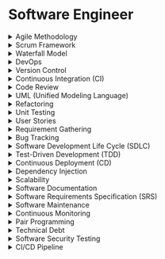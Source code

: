 

# Software Engineer

<details>

<summary>Agile Methodology</summary>

- An iterative approach to software development.

- Emphasizes collaboration, flexibility, and customer feedback.

- Frequent small releases instead of one big launch.

</details>

<details>

<summary>Scrum Framework</summary>

- A specific Agile framework for managing work.

- Involves short, time-boxed iterations called sprints.

- Teams self-organize and hold daily stand-up meetings.

</details>

<details>

<summary>Waterfall Model</summary>

- A traditional, linear software development process.

- Sequential phases: Requirements, Design, Implementation, Testing, Deployment.

- Each phase must be completed before the next.

</details>

<details>

<summary>DevOps</summary>

- A cultural and technical movement for collaboration.

- Combines development (Dev) and operations (Ops) teams.

- Automates and streamlines software delivery.

</details>

<details>

<summary>Version Control</summary>

- Tracking and managing changes to code and documents.

- Prevents conflicts and allows for collaboration.

- Git is a popular version control system.

</details>

<details>

<summary>Continuous Integration (CI)</summary>

- Automatically integrating code changes frequently.

- Detects integration issues early and ensures a stable codebase.

- Often used with automated testing.

</details>

<details>

<summary>Code Review</summary>

- Inspecting and reviewing code by peers or teams.

- Identifies bugs, enforces coding standards, and shares knowledge.

- Improves code quality and knowledge sharing.

</details>

<details>

<summary>UML (Unified Modeling Language)</summary>

- A visual language for modeling software systems.

- Uses diagrams to represent classes, objects, and interactions.

- Commonly used for design documentation.

</details>

<details>

<summary>Refactoring</summary>

- Restructuring existing code without changing its behavior.

- Improves code readability, maintainability, and performance.

- Enhances code quality and reduces technical debt.

</details>

<details>

<summary>Unit Testing</summary>

- Testing individual units or components of code.

- Verifies correctness and identifies defects early.

- Ensures each part of the software works as intended.

</details>

<details>

<summary>User Stories</summary>

- Short, user-focused descriptions of features.

- Captures user needs and requirements.

- Used in Agile for planning and prioritization.

</details>

<details>

<summary>Requirement Gathering</summary>

- Collecting and documenting project requirements.

- Involves stakeholders to define project scope and goals.

- Critical for project planning and success.

</details>

<details>

<summary>Bug Tracking</summary>

- Recording and managing software defects or issues.

- Assigns priority and tracks resolution progress.

- Ensures identified bugs are addressed.

</details>

<details>

<summary>Software Development Life Cycle (SDLC)</summary>

- The overall process of software development.

- Phases include planning, design, implementation, testing, deployment.

- Defines project milestones and deliverables.

</details>

<details>

<summary>Test-Driven Development (TDD)</summary>

- Writing tests before writing code.

- Ensures code meets requirements and is testable.

- Promotes a test-first approach.

</details>

<details>

<summary>Continuous Deployment (CD)</summary>

- Automatically deploying code changes to production.

- Shortens the release cycle and reduces manual work.

- Requires robust testing and monitoring.

</details>

<details>

<summary>Dependency Injection</summary>

- Injecting dependencies into a class from the outside.

- Promotes loose coupling and modularity.

- Enhances testability and flexibility.

</details>

<details>

<summary>Scalability</summary>

- The ability of software to handle increasing loads.

- Horizontal scaling adds more servers, vertical scaling increases resources.

- Ensures performance as user numbers grow.

</details>

<details>

<summary>Software Documentation</summary>

- Recording and explaining software design and usage.

- Improves maintainability and facilitates knowledge sharing.

- Includes code comments, user manuals, and diagrams.

</details>

<details>

<summary>Software Requirements Specification (SRS)</summary>

- A detailed document describing software requirements.

- Includes functional and non-functional requirements.

- Serves as a contract between stakeholders.

</details>

<details>

<summary>Software Maintenance</summary>

- Modifying and enhancing software after deployment.

- Fixes bugs, adds new features, and adapts to changing needs.

- Long-term effort to ensure software's usefulness.

</details>

<details>

<summary>Continuous Monitoring</summary>

- Real-time monitoring of software and infrastructure.

- Identifies performance issues and security vulnerabilities.

- Crucial for maintaining system health.

</details>

<details>

<summary>Pair Programming</summary>

- Two programmers collaborate on the same code.

- One writes code while the other reviews and suggests improvements.

- Improves code quality and knowledge sharing.

</details>

<details>

<summary>Technical Debt</summary>

- Accumulated work needed to fix suboptimal code or design.

- Slows down development if not addressed.

- Regular refactoring helps reduce technical debt.

</details>

<details>

<summary>Software Security Testing</summary>

- Testing for vulnerabilities and security weaknesses.

- Identifies potential exploits and security risks.

- Critical for protecting user data and privacy.

</details>

<details>

<summary>CI/CD Pipeline</summary>

- Automated process for building, testing, and deploying software.

- Ensures rapid and reliable delivery of code changes.

- Streamlines the development and release workflow.

</details>

